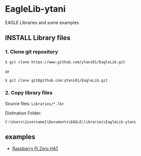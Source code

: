 # EagleLib-ytani

EAGLE Libraries and some examples

## INSTALL Library files

### 1. Clone git repository

```bash
$ git clone https://www.github.com/ytani01/EagleLib.git
```
or 
```bash
$ git clone git@github.com:ytani01/EagleLib.git
```

### 2. Copy library files

Source files: ``Libraries/*.lbr``

Distination Folder:
```
C:\Users\{username}\Documents\EAGLE\libraries\EagleLib-ytani
```


## examples

* [Raspberry Pi Zero HAT](RPi0-HAT1/)
